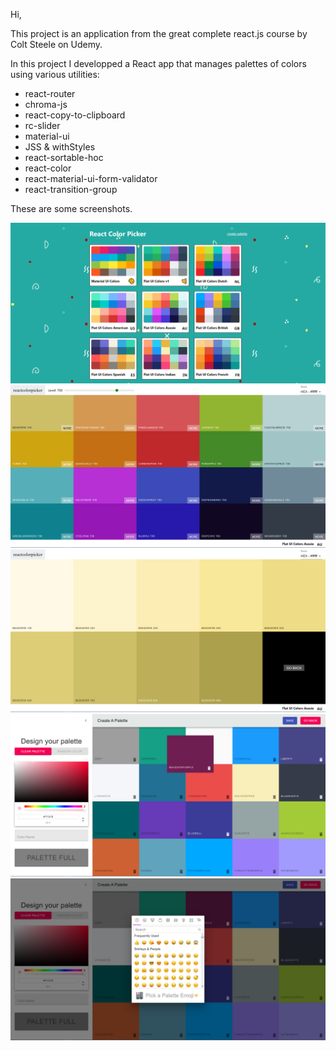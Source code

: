 Hi,

This project is an application from the great complete react.js course by Colt Steele on Udemy.

In this project I developped a React app that manages palettes of colors using various utilities:

- react-router
- chroma-js
- react-copy-to-clipboard
- rc-slider
- material-ui
- JSS & withStyles
- react-sortable-hoc
- react-color
- react-material-ui-form-validator
- react-transition-group

These are some screenshots.

![Screenshot](/screenshots/home.png)
![Screenshot](/screenshots/palette.png)
![Screenshot](/screenshots/singleColorShades.png)
![Screenshot](/screenshots/createNewPalette.png)
![Screenshot](/screenshots/chooseEmoji.png)